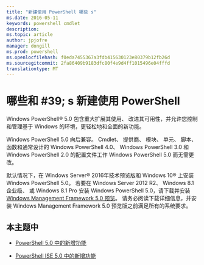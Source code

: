```yaml
---
title: "新建使用 PowerShell 哪些 s"
ms.date: 2016-05-11
keywords: powershell cmdlet
description: 
ms.topic: article
author: jpjofre
manager: dongill
ms.prod: powershell
ms.openlocfilehash: f0eda7455367a3fdb415630123e80379b12fb26d
ms.sourcegitcommit: 2fa86409b9183dfc80f4e9d4ff1015496e04fffd
translationtype: MT
---
```

# 哪些和 #39; s 新建使用 PowerShell
Windows PowerShell® 5.0 包含重大扩展其使用、 改进其可用性，并允许您控制和管理基于 Windows 的环境，更轻松地和全面的新功能。

Windows PowerShell 5.0 向后兼容。 Cmdlet、 提供商、 模块、 单元、 脚本、 函数和通常设计的 Windows PowerShell 4.0、 Windows PowerShell 3.0 和 Windows PowerShell 2.0 的配置文件工作 Windows PowerShell 5.0 而无需更改。

默认情况下，在 Windows Server® 2016年技术预览版和 Windows 10® 上安装 Windows PowerShell 5.0。 若要在 Windows Server 2012 R2、 Windows 8.1 企业级、 或 Windows 8.1 Pro 安装 Windows PowerShell 5.0，请下载并安装[Windows Management Framework 5.0 预览](http://go.microsoft.com/fwlink/?LinkID=395058)。 请务必阅读下载详细信息，并安装 Windows Management Framework 5.0 预览版之前满足所有的系统要求。

## 本主题中

-   [PowerShell 5.0 中的新增功能](What-s-New-in-Windows-PowerShell-50.md)

-   [PowerShell ISE 5.0 中的新增功能](What-s-New-in-the-PowerShell-50-ISE.md)

<!--
-   New features in Windows PowerShell 4.0

-   New features in Windows PowerShell 3.0
-->

